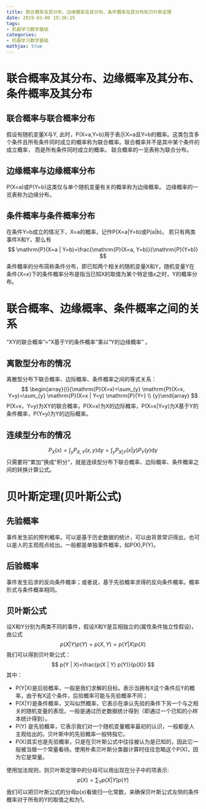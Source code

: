```yaml
---
title: 联合概率及其分布、边缘概率及其分布、条件概率及其分布和贝叶斯定理
date: 2019-03-06 19:36:15
tags:
- 机器学习数学基础
categories:
- 机器学习数学基础
mathjax: true
---
```


# 联合概率及其分布、边缘概率及其分布、条件概率及其分布
## 联合概率与联合概率分布
假设有随机变量X与Y, 此时，P(X=a,Y=b)用于表示X=a且Y=b的概率。这类包含多个条件且所有条件同时成立的概率称为联合概率。联合概率并不是其中某个条件的成立概率， 而是所有条件同时成立的概率。
联合概率的一览表称为联合分布。
## 边缘概率与边缘概率分布

P(X=a)或P(Y=b)这类仅与单个随机变量有关的概率称为边缘概率。
边缘概率的一览表称为边缘分布。
## 条件概率与条件概率分布
在条件Y=b成立的情况下，X=a的概率，记作P(X=a|Y=b)或P(a|b)。
若只有两类事件X和Y，那么有
$$
\mathrm{P}(X=a | Y=b)=\frac{\mathrm{P}(X=a, Y=b)}{\mathrm{P}(Y=b)}
$$
条件概率的分布简称条件分布，即已知两个相关的随机变量X和Y，随机变量Y在条件{X=x}下的条件概率分布是指当已知X的取值为某个特定值x之时，Y的概率分布。
# 联合概率、边缘概率、条件概率之间的关系
“XY的联合概率”=“X基于Y的条件概率”乘以“Y的边缘概率” 。
## 离散型分布的情况
离散型分布下联合概率、边际概率、条件概率之间的等式关系：
$$
\begin{array}{l}{\mathrm{P}(X=x)=\sum_{y} \mathrm{P}(X=x, Y=y)=\sum_{y} \mathrm{P}(X=x | Y=y) \mathrm{P}(Y=} \\ {y}\end{array}
$$
P(X=x，Y=y)为XY的联合概率，P(X=x)为X的边际概率，P(X=x|Y=y)为X基于Y的条件概率，P(Y=y)为Y的边际概率。
## 连续型分布的情况
$$
P_{X}(x)=\int_{y} P_{X, Y}(x, y) \mathrm{d} y=\int_{y} P_{X|Y}(x | y) P_{Y}(y) \mathrm{d} y
$$
只需要将"累加"换成"积分"，就是连续型分布下联合概率、边际概率、条件概率之间的转换计算公式。
# 贝叶斯定理(贝叶斯公式)
## 先验概率
事件发生前的预判概率。可以是基于历史数据的统计，可以由背景常识得出，也可以是人的主观观点给出。一般都是单独事件概率，如P(X),P(Y)。
## 后验概率
事件发生后求的反向条件概率；或者说，基于先验概率求得的反向条件概率。概率形式与条件概率相同。

## 贝叶斯公式
设X和Y分别为两类不同的事件，假设X和Y是互相独立的(属性条件独立性假设)，由公式
$$
p(X | Y) p(Y)=p(X, Y)=p(Y | X) p(X)
$$
我们可以得到贝叶斯公式：
$$
p(Y | X)=\frac{p(X | Y) p(Y)}{p(X)}
$$
其中：
* P(Y|X)是后验概率，一般是我们求解的目标。表示当拥有X这个条件后Y的概率，由于有X这个条件，后验概率可能与先验概率不同； 
* P(X|Y)是条件概率，又叫似然概率，它表示在承认先验的条件下另一个与之相关的随机变量的表现，一般是通过历史数据统计得到（即通过一个已知的小样本统计得到）。
* P(Y) 是先验概率，它表示我们对一个随机变量概率最初的认识，一般都是人主观给出的。贝叶斯中的先验概率一般特指它。
* P(X)其实也是先验概率，只是在贝叶斯公式中往往被认为是已知的，因此它一般被当做一个常量看待。使用朴素贝叶斯分类器计算时往往忽略这个P(X)，因为它是常量。

使用加法规则，则贝叶斯定理中的分母可以用出现在分子中的项表示:
$$
p(X)=\sum_{Y} p(X | Y) p(Y)
$$
我们可以把贝叶斯公式的分母p(x)看做归一化常数，来确保贝叶斯公式左侧的条件概率对于所有的Y的取值之和为1。